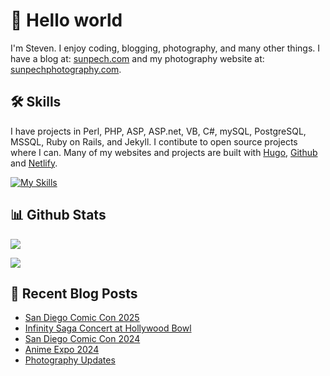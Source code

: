 # 👋 Hello world

I'm Steven. I enjoy coding, blogging, photography, and many other things. I have a blog at: [sunpech.com](https://sunpech.com) and my photography website at: [sunpechphotography.com](https://sunpechphotography.com).

## 🛠️ Skills

I have projects in Perl, PHP, ASP, ASP.net, VB, C#, mySQL, PostgreSQL, MSSQL, Ruby on Rails, and Jekyll. I contibute to open source projects where I can. Many of my websites and projects are built with [Hugo](https://gohugo.io/), [Github](https://github.com) and [Netlify](https://www.netlify.com/).

[![My Skills](https://skillicons.dev/icons?i=apple,bitbucket,bootstrap,cs,css,discord,dotnet,git,github,go,html,linux,md,mysql,netlify,perl,ps,php,postgres,rails,ruby,ubuntu,visualstudio,vscode,windows)](https://skillicons.dev)

## 📊 Github Stats

![](http://github-profile-summary-cards.vercel.app/api/cards/stats?username=sunpech&theme=transparent)

![](http://github-profile-summary-cards.vercel.app/api/cards/profile-details?username=sunpech&theme=transparent)

## 📰 Recent Blog Posts
<!-- BLOG-POST-LIST:START -->
- [San Diego Comic Con 2025](https://sunpech.com/2025/08/san-diego-comic-con-2025/?utm_source=atom_feed)
- [Infinity Saga Concert at Hollywood Bowl](https://sunpech.com/2024/09/infinity-saga-concert-at-hollywood-bowl/?utm_source=atom_feed)
- [San Diego Comic Con 2024](https://sunpech.com/2024/08/san-diego-comic-con-2024/?utm_source=atom_feed)
- [Anime Expo 2024](https://sunpech.com/2024/08/anime-expo-2024/?utm_source=atom_feed)
- [Photography Updates](https://sunpech.com/2023/11/photography-updates/?utm_source=atom_feed)
<!-- BLOG-POST-LIST:END -->

<!--
**sunpech/sunpech** is a ✨ _special_ ✨ repository because its `README.md` (this file) appears on your GitHub profile.

Here are some ideas to get you started:

- 🔭 I’m currently working on ...
- 🌱 I’m currently learning ...
- 👯 I’m looking to collaborate on ...
- 🤔 I’m looking for help with ...
- 💬 Ask me about ...
- 📫 How to reach me: ...
- 😄 Pronouns: ...
- ⚡ Fun fact: ...
-->
